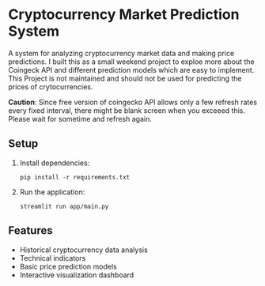 # Cryptocurrency Market Prediction System

A system for analyzing cryptocurrency market data and making price predictions. I built this as a small weekend project to exploe more about the Coingeck API and different prediction models which are easy to implement. This  Project is not maintained and should not be used for predicting the prices of crytocurrencies.


**Caution**: Since free version of coingecko API allows only a few refresh rates every fixed interval, there might be blank screen when you exceeed this. Please wait for sometime and refresh again. 

## Setup

1. Install dependencies:
    ```
   pip install -r requirements.txt
   ```

2. Run the application:
   ```
   streamlit run app/main.py
   ```

## Features

- Historical cryptocurrency data analysis
- Technical indicators
- Basic price prediction models
- Interactive visualization dashboard
